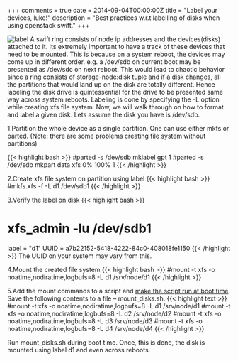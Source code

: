 +++
comments = true
date = 2014-09-04T00:00:00Z
title = "Label your devices, luke!"
description = "Best practices w.r.t labelling of disks when using openstack swift."
+++

![label](/assets/storage-label.jpg)
A swift ring consists of node ip addresses and the devices(disks) attached to it. Its extremely important to have a track of these devices that need to be mounted. This is because on a system reboot, the devices may come up in different order. e.g. a /dev/sdb on current boot may be presented as /dev/sdc on next reboot. This would lead to chaotic behavior since a ring consists of storage-node:disk tuple and if a disk changes, all the partitions that would land up on the disk are totally different. Hence labeling the disk drive is quintessential for the drive to be presented same way across system reboots.
Labeling is done by specifying the -L option while creating xfs file system.
Now, we will walk through on how to format and label a given disk.
Lets assume the disk you have is /dev/sdb.

1.Partition the whole device as a single partition. One can use either mkfs or parted.
(Note: there are some problems creating file system without partitions)

{{< highlight bash >}}
#parted -s /dev/sdb mklabel gpt 1
#parted -s /dev/sdb mkpart data xfs 0% 100% 1
{{< /highlight >}}

2.Create xfs file system on partition using label
{{< highlight bash >}}
#mkfs.xfs -f -L d1 /dev/sdb1
{{< /highlight >}}

3.Verify the label on disk
{{< highlight bash >}}
# xfs_admin -lu /dev/sdb1
label = "d1"
UUID = a7b22152-5418-4222-84c0-408018fe1150
{{< /highlight >}}
The UUID on your system may vary from this.

4.Mount the created file system
{{< highlight bash >}}
#mount -t xfs -o noatime,nodiratime,logbufs=8 -L d1 /srv/node/d1
{{< /highlight >}}

5.Add the mount commands to a script and [make the script run at boot time](http://www.debian-administration.org/article/28/Making_scripts_run_at_boot_time_with_Debian). Save the following contents to a file – mount_disks.sh.
{{< highlight text >}}
#mount -t xfs -o noatime,nodiratime,logbufs=8 -L d1 /srv/node/d1
#mount -t xfs -o noatime,nodiratime,logbufs=8 -L d2 /srv/node/d2
#mount -t xfs -o noatime,nodiratime,logbufs=8 -L d3 /srv/node/d3
#mount -t xfs -o noatime,nodiratime,logbufs=8 -L d4 /srv/node/d4
{{< /highlight >}}

Run mount_disks.sh during boot time.
Once, this is done, the disk is mounted using label d1 and even across reboots.
